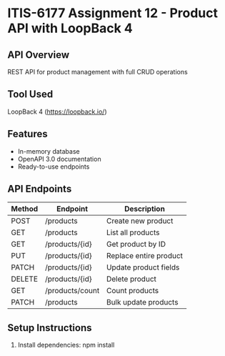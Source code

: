 # ITIS-6177 Assignment 12 - Product API with LoopBack 4

## API Overview
REST API for product management with full CRUD operations

## Tool Used
LoopBack 4 (https://loopback.io/)

## Features
- In-memory database
- OpenAPI 3.0 documentation
- Ready-to-use endpoints

## API Endpoints
| Method | Endpoint | Description |
|--------|----------|-------------|
| POST   | /products | Create new product |
| GET    | /products | List all products |
| GET    | /products/{id} | Get product by ID |
| PUT    | /products/{id} | Replace entire product |
| PATCH  | /products/{id} | Update product fields |
| DELETE | /products/{id} | Delete product |
| GET    | /products/count | Count products |
| PATCH  | /products | Bulk update products |

## Setup Instructions
1. Install dependencies:
npm install